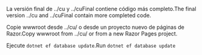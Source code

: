 <span data-ttu-id="4a6b4-101">La versión final de ../cu y ../cuFinal contiene código más completo.</span><span class="sxs-lookup"><span data-stu-id="4a6b4-101">The final version ../cu and ../cuFinal contain more completed code.</span></span>

<span data-ttu-id="4a6b4-102">Copie wwwroot desde ../cu/ o desde un proyecto nuevo de páginas de Razor.</span><span class="sxs-lookup"><span data-stu-id="4a6b4-102">Copy wwwroot from ../cu/ or from a new Razor Pages project.</span></span>

<span data-ttu-id="4a6b4-103">Ejecute `dotnet ef database update`.</span><span class="sxs-lookup"><span data-stu-id="4a6b4-103">Run `dotnet ef database update`</span></span>
